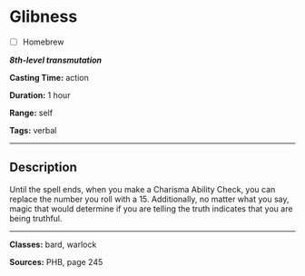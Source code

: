 # Glibness

- [ ] Homebrew

***8th-level transmutation***

**Casting Time:** action

**Duration:** 1 hour

**Range:** self

**Tags:** verbal

---

## Description
Until the spell ends, when you make a Charisma Ability Check, you can replace the number you roll with a 15.
Additionally, no matter what you say, magic that would determine if you are telling the truth indicates that you are being truthful.

---

**Classes:** bard, warlock

**Sources:** PHB, page 245
